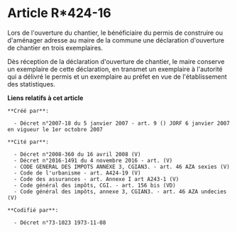 # Article R*424-16

Lors de l'ouverture du chantier, le bénéficiaire du permis de construire ou d'aménager adresse au maire de la commune une
déclaration d'ouverture de chantier en trois exemplaires.

Dès réception de la déclaration d'ouverture de chantier, le maire conserve un exemplaire de cette déclaration, en transmet un
exemplaire à l'autorité qui a délivré le permis et un exemplaire au préfet en vue de l'établissement des statistiques.

**Liens relatifs à cet article**

	**Créé par**:

	  - Décret n°2007-18 du 5 janvier 2007 - art. 9 () JORF 6 janvier 2007 en vigueur le 1er octobre 2007

	**Cité par**:

	  - Décret n°2008-360 du 16 avril 2008 (V)
	  - Décret n°2016-1491 du 4 novembre 2016 - art. (V)
	  - CODE GENERAL DES IMPOTS ANNEXE 3, CGIAN3. - art. 46 AZA sexies (V)
	  - Code de l'urbanisme - art. A424-19 (V)
	  - Code des assurances - art. Annexe I art A243-1 (V)
	  - Code général des impôts, CGI. - art. 156 bis (VD)
	  - Code général des impôts, annexe 3, CGIAN3. - art. 46 AZA undecies (V)

	**Codifié par**:

	  - Décret n°73-1023 1973-11-08
